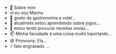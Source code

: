 - 👋 Sobre mim
- oi eu sou Mannu
- 👀 gosto de gastronomia e volei...
- 🌱 atualmete estou aprendendo sobre jogos...
- 💞️ estou tento procurar receitas novas...
- 📫 Minha facudade é uma coisa muito inportante...
- 😄 Pronouns: Ela...
- ⚡ fato engrasado ...

<!---
manuuu03020/manuuu03020 is a ✨ special ✨ repository because its `README.md` (this file) appears on your GitHub profile.
You can click the Preview link to take a look at your changes.
--->
